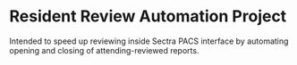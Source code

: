 # Resident Review Automation Project

Intended to speed up reviewing inside Sectra PACS interface by automating opening and closing of
attending-reviewed reports.